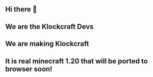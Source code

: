 ## Hi there 👋
We are the Klockcraft Devs 
-
We are making Klockcraft
-
It is real minecraft 1.20 that will be ported to browser soon!
-
